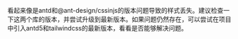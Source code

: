 看起来像是antd和@ant-design/cssinjs的版本问题导致的样式丢失。建议检查一下这两个库的版本，并尝试升级到最新版本。如果问题仍然存在，可以尝试在项目中引入antd5和tailwindcss的最新版本，看看是否能够解决问题。
